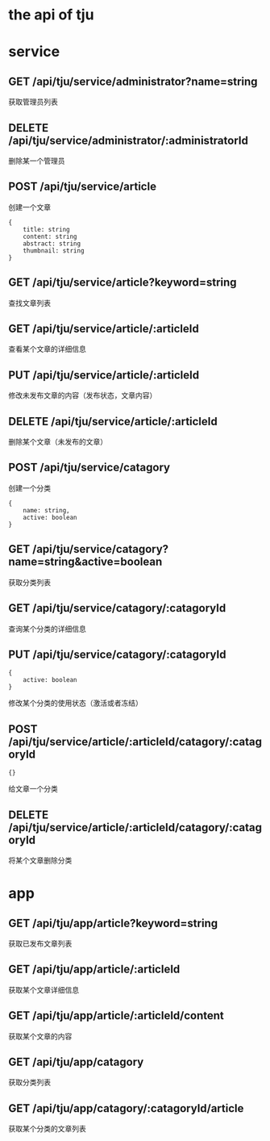 the api of tju
===========================

# service

## GET /api/tju/service/administrator?name=string
获取管理员列表

## DELETE /api/tju/service/administrator/:administratorId
删除某一个管理员

## POST /api/tju/service/article
创建一个文章
```
{
    title: string
    content: string
    abstract: string
    thumbnail: string
}
```

## GET /api/tju/service/article?keyword=string
查找文章列表

## GET /api/tju/service/article/:articleId
查看某个文章的详细信息

## PUT /api/tju/service/article/:articleId
修改未发布文章的内容（发布状态，文章内容）

## DELETE /api/tju/service/article/:articleId
删除某个文章（未发布的文章）

## POST /api/tju/service/catagory
创建一个分类
```
{
    name: string,
    active: boolean
}
```

## GET /api/tju/service/catagory?name=string&active=boolean
获取分类列表

## GET /api/tju/service/catagory/:catagoryId
查询某个分类的详细信息

## PUT /api/tju/service/catagory/:catagoryId
```
{
    active: boolean
}
```
修改某个分类的使用状态（激活或者冻结）

## POST /api/tju/service/article/:articleId/catagory/:catagoryId
```
{}
```
给文章一个分类

## DELETE /api/tju/service/article/:articleId/catagory/:catagoryId
将某个文章删除分类

# app

## GET /api/tju/app/article?keyword=string
获取已发布文章列表

## GET /api/tju/app/article/:articleId
获取某个文章详细信息

## GET /api/tju/app/article/:articleId/content
获取某个文章的内容

## GET /api/tju/app/catagory
获取分类列表

## GET /api/tju/app/catagory/:catagoryId/article
获取某个分类的文章列表

